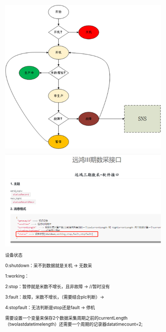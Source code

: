 ![02df5aad95cd87f30db1b82ba408f67](https://raw.githubusercontent.com/mowang111/image-hosting/master/typora_images/02df5aad95cd87f30db1b82ba408f67.png)

![96cb9d0a0fb75b239e664d14cffffa2](https://raw.githubusercontent.com/mowang111/image-hosting/master/typora_images/96cb9d0a0fb75b239e664d14cffffa2.png)

设备状态

0:shutdown：采不到数据就是关机  -> 无数采

1:working：

2:stop：暂停就是米数不增长，且非故障 -> //暂时没有

3:fault：故障，米数不增长，（需要结合plc判断）-> 

4:stopfault：无法判断是stop还是fault -> 停机

需要设置一个变量来保存2个数据采集周期之前的currentLength（twolastdatetimelength）还需要一个周期的记录器datatimecount=2;

